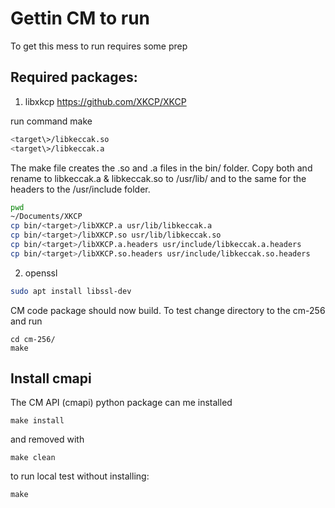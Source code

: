 # Gettin CM to run
To get this mess to run requires some prep


## Required packages:
1. libxkcp https://github.com/XKCP/XKCP 

run command make 
```bash
<target\>/libkeccak.so
<target\>/libkeccak.a
```
The make file creates the .so and .a files in the bin/ folder. Copy both and rename to libkeccak.a & libkeccak.so to /usr/lib/ and to the same for the headers to the /usr/include folder. 
```bash
pwd
~/Documents/XKCP 
cp bin/<target>/libXKCP.a usr/lib/libkeccak.a
cp bin/<target>/libXKCP.so usr/lib/libkeccak.so
cp bin/<target>/libXKCP.a.headers usr/include/libkeccak.a.headers
cp bin/<target>/libXKCP.so.headers usr/include/libkeccak.so.headers
```

2. openssl 
```bash
sudo apt install libssl-dev
```
CM code package should now build. 
To test change directory to the cm-256 and run
```
cd cm-256/
make
```


## Install cmapi
The CM API (cmapi) python package can me installed 
```
make install
```
and removed with
```
make clean
```

to run local test without installing:
```
make
```